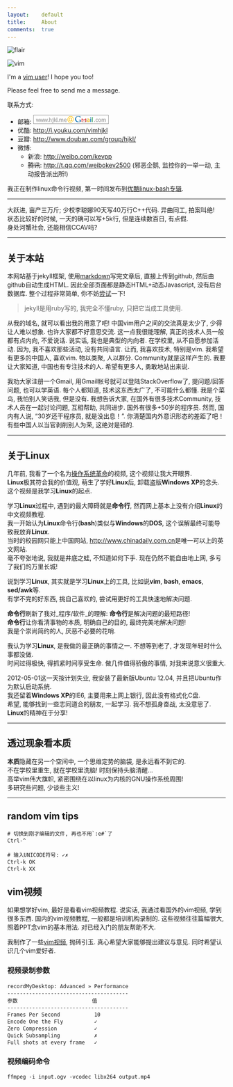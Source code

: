 ```yaml
---
layout:    default
title:     About
comments:  true
---
```


![flair](http://stackexchange.com/users/flair/141612.png)

![vim](http://www.vim.org/images/vim.vialle.love.anim.gif)

I'm a [vim user](http://stackoverflow.com/tags/vim/topusers)! I hope you too!

Please feel free to send me a message.

联系方式:

- 邮箱: ![gmail](/img/gmail.png)
- 优酷: <http://i.youku.com/vimhjkl>
- 豆瓣: <http://www.douban.com/group/hjkl/>
- 微博:
    - 新浪: <http://weibo.com/kevpp>
    - <s>腾讯</s>: <http://t.qq.com/weibokev2500> (邪恶企鹅, 监控你的一举一动, 主动报告派出所!)

我正在制作linux命令行视频, 第一时间发布到[优酷linux-bash专辑][4].

----

大跃进, 亩产三万斤; 少校李聪娜90天写40万行C++代码. 异曲同工, 拍案叫绝!  
状态比较好的时候, 一天的确可以写+5k行, 但是连续数百日, 有点假.  
身处河蟹社会, 还能相信CCAV吗?

----

## 关于本站

本网站基于jekyll框架, 使用[markdown][0]写完文章后, 直接上传到github, 然后由github自动生成HTML.
因此全部页面都是静态HTML+动态Javascript, 没有后台数据库. 整个过程非常简单, 你不妨[尝试][1]一下!

> jekyll是用ruby写的, 我完全不懂ruby, 只把它当成工具使用.

从我的域名, 就可以看出我的用意了吧! 中国vim用户之间的交流真是太少了,  少得让人难以想象. 
也许大家都不好意思交流. 这一点我很能理解, 真正的技术人员一般都有点内向, 不爱说话. 
说实话,  我也是典型的内向者. 在学校里, 从不自愿参加活动. 因为, 我不喜欢那些活动, 没有共同语言. 
让而, 我喜欢技术, 特别是vim. 我希望有更多的中国人, 喜欢vim. 物以类聚, 人以群分. Community就是这样产生的. 
我要让大家知道,  中国也有专注技术的人. 希望有更多人, 勇敢地站出来说.

我劝大家注册一个Gmail, 用Gmail帐号就可以登陆StackOverflow了, 提问题/回答问题, 也可以学英语. 
每个人都知道, 技术这东西太广了, 不可能什么都懂. 我是个菜鸟, 我怕别人笑话我, 但是没有.
我想告诉大家, 在国外有很多技术Community, 技术人员在一起讨论问题, 互相帮助, 共同进步. 
国外有很多+50岁的程序员. 然而, 国内有人说, “30岁还干程序员, 就是没出息！”. 
你清楚国内外意识形态的差距了吧！有些中国人以当官剥削别人为荣, 这绝对是错的. 

----

## 关于**Linux**
几年前, 我看了一个名为[操作系统革命][2]的视频, 这个视频让我大开眼界.  
**Linux**极其符合我的价值观, 萌生了学好**Linux**后, 卸载盗版**Windows XP**的念头.  
这个视频是我学习**Linux**的起点.

学习**Linux**过程中, 遇到的最大障碍就是**命令行**, 然而网上基本上没有介绍**Linux**的中文视频教程.  
我一开始认为**Linux**命令行(**bash**)类似与**Windows**的**DOS**, 这个误解最终可能导致我放弃**Linux**.  
当时的校园网只能上中国网站, <http://www.chinadaily.com.cn>是唯一可以上的英文网站.  
毫不夸张地说, 我就是井底之蛙, 不知道如何下手. 现在仍然不能自由地上网, 多亏了我们的万里长城!

说到学习**Linux**, 其实就是学习**Linux**上的工具, 比如说**vim**, **bash**, **emacs**, **sed/awk**等.  
有学不完的好东西, 挑自己喜欢的, 尝试用更好的工具快速地解决问题.  

**命令行**刷新了我对_程序/软件_的理解: **命令行**是解决问题的最短路径!  
**命令行**让你看清事物的本质, 明确自己的目的, 最终完美地解决问题!  
我是个崇尚简约的人, 厌恶不必要的花哨.

我认为学习**Linux**, 是我做的最正确的事情之一. 不想等到老了, 才发现年轻时什么事都没做.  
时间过得极快, 得抓紧时间享受生命. 做几件值得骄傲的事情, 对我来说意义很重大.

2012-05-01这一天按计划失业, 我安装了最新版Ubuntu 12.04, 并且把Ubuntu作为默认启动系统.  
我还留着**Windows XP**的IE6, 主要用来上网上银行, 因此没有格式化C盘.  
希望, 能够找到一些志同道合的朋友, 一起学习. 我不想孤身奋战, 太没意思了.  
**Linux**的精神在于分享!

----

## 透过现象看本质

**本质**隐藏在另一个空间中, 一个思维定势的脑袋, 是永远看不到它的.  
不在学校里重生, 就在学校里洗脑! 时刻保持头脑清醒...   
高举vim伟大旗帜, 紧密围绕在以linux为内核的GNU操作系统周围!  
多研究些问题, 少谈些主义!

----

## random vim tips

    # 切换到刚才编辑的文件, 再也不用`:e#`了
    Ctrl-^

    # 输入UNICODE符号: ✓✗
    Ctrl-k OK
    Ctrl-k XX


## vim视频

如果想学好vim, 最好是看看vim视频教程. 说实话, 我通过看国外的vim视频, 学到很多东西.
国内的vim视频教程, 一般都是培训机构录制的. 这些视频往往篇幅很大, 照着PPT念vim的基本用法.
对已经入门的朋友帮助不大.

我制作了一些[vim视频][3], 抛砖引玉. 真心希望大家能够提出建议与意见. 同时希望认识几个vim爱好者.

### 视频录制参数

    recordMyDesktop: Advanced » Performance
    ---------------------------------------
    参数                        值
    ---------------------------------------
    Frames Per Second           10
    Encode One the Fly          ✓
    Zero Compression            ✓
    Quick Subsampling           ✗
    Full shots at every frame   ✓

### 视频编码命令

    ffmpeg -i input.ogv -vcodec libx264 output.mp4
    

  [0]: http://www.youku.com/playlist_show/id_17784877.html "markdown"
  [1]: http://hjkl.me/git/2012/05/29/git-jekyll-blogging.html "jekyll"
  [2]: http://www.tudou.com/programs/view/Nbz3C92uFuQ/ "os革命"
  [3]: http://hjkl.me/vim/2012/06/14/vim-plugin.html "vim-plugin"
  [4]: http://www.youku.com/playlist_show/id_17809467.html "linux-bash"
